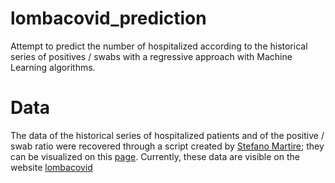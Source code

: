 # lombacovid_prediction
Attempt to predict the number of hospitalized according to the historical series of positives / swabs with a regressive approach with Machine Learning algorithms.

# Data
The data of the historical series of hospitalized patients and of the positive / swab ratio were recovered through a script created by [Stefano Martire](https://github.com/virtualmartire); they can be visualized on this [page](https://github.com/virtualmartire/lombacovid). Currently, these data are visible on the website [lombacovid](https://www.lombacovid.it/)
